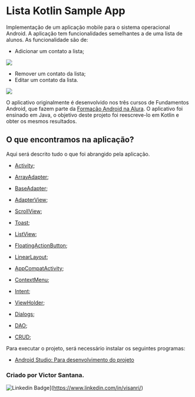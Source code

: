 # Lista Kotlin Sample App
 Implementação de um aplicação mobile para o sistema operacional Android.
 A aplicação tem funcionalidades semelhantes a de uma lista de alunos.
 As funcionalidade são de:

- Adicionar um contato a lista;


![](ezgif.com-gif-maker.gif)


- Remover um contato da lista;
- Editar um contato da lista.


![](gif2.gif)



O aplicativo originalmente é desenvolvido nos três cursos de Fundamentos Android,
que fazem parte da [Formação Android na Alura](https://cursos.alura.com.br/formacao-android).
O aplicativo foi ensinado em Java, o objetivo deste projeto foi reescreve-lo em Kotlin e obter
os mesmos resultados.


 ## O que encontramos na aplicação?
 Aqui será descrito tudo o que foi abrangido pela aplicação.
 - [Activity](https://developer.android.com/jetpack/androidx/releases/activity?hl=pt_br);
 - [ArrayAdapter](https://developer.android.com/reference/android/widget/ArrayAdapter?hl=en);
 - [BaseAdapter](https://developer.android.com/reference/kotlin/android/widget/BaseAdapter?hl=en);
 - [AdapterView](https://developer.android.com/reference/kotlin/android/widget/AdapterView?hl=en);
 - [ScrollView](https://developer.android.com/reference/kotlin/android/widget/ScrollView?hl=en);
 - [Toast](https://developer.android.com/reference/kotlin/android/widget/Toast?hl=en);
 - [ListView](https://developer.android.com/reference/kotlin/android/widget/ListView);
 - [FloatingActionButton](https://developer.android.com/guide/topics/ui/floating-action-button);
 - [LinearLayout](https://developer.android.com/guide/topics/ui/layout/linear);
 - [AppCompatActivity](https://developer.android.com/reference/kotlin/androidx/appcompat/app/AppCompatActivity);
 - [ContextMenu](https://developer.android.com/reference/kotlin/android/view/ContextMenu);
 - [Intent](https://developer.android.com/reference/kotlin/android/content/Intent);
 - [ViewHolder](https://www.alura.com.br/artigos/utilizando-o-padrao-viewholder);
 - [Dialogs](https://developer.android.com/guide/topics/ui/dialogs);

 - [DAO](https://pt.wikipedia.org/wiki/Objeto_de_acesso_a_dados);
 - [CRUD](https://pt.wikipedia.org/wiki/CRUD);


Para executar o projeto, será necessário instalar os seguintes programas:
- [Android Studio: Para desenvolvimento do projeto](https://developer.android.com/studio)

### Criado por Victor Santana.
![Linkedin Badge](https://img.shields.io/badge/-LinkedIn-blue?style=flat-square&logo=Linkedin&logoColor=white"/)](https://www.linkedin.com/in/visanri/)
